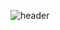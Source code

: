 ![header](https://capsule-render.vercel.app/api?type=transparent&color=1C768F&height=300&section=header&text=DaeEun&desc=Learning%20for%20FE&fontSize=60&fontColor=ffffff)
